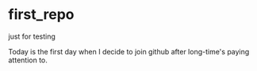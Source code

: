 # first_repo
just for testing

Today is the first day when I decide to join github after long-time's paying attention to.
